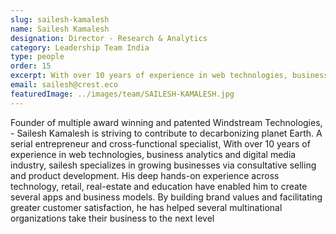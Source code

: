 ```yaml
---
slug: sailesh-kamalesh
name: Sailesh Kamalesh
designation: Director - Research & Analytics
category: Leadership Team India
type: people
order: 15
excerpt: With over 10 years of experience in web technologies, business analytics and digital media industry, sailesh specializes in growing businesses via consultative selling and product development.
email: sailesh@crest.eco
featuredImage: ../images/team/SAILESH-KAMALESH.jpg
---
```


<!-- ### About Sailesh Kamalesh -->

Founder of multiple award winning and patented Windstream Technologies, - Sailesh Kamalesh is striving to
contribute to decarbonizing planet Earth. A serial entrepreneur and cross-functional specialist, With over 10 years of experience in web technologies, business analytics and digital media industry, sailesh specializes
in growing businesses via consultative selling and product development.
His deep hands-on experience across technology, retail, real-estate and education have enabled him to create several
apps and business models. By building brand values and facilitating greater customer satisfaction, he has helped
several multinational organizations take their business to the next level